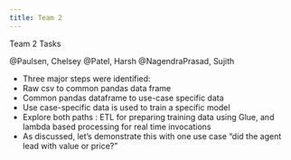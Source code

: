 ```yaml
---
title: Team 2
---
```


Team 2 Tasks

@Paulsen, Chelsey @Patel, Harsh @NagendraPrasad, Sujith

- Three major steps were identified:
- Raw csv to common pandas data frame
- Common pandas dataframe to use-case specific data
- Use case-specific data is used to train a specific model
- Explore both paths : ETL for preparing training data using Glue, and lambda based processing for real time invocations
- As discussed, let’s demonstrate this with one use case “did the agent lead with value or price?”
